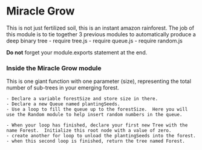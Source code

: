 # Miracle Grow
This is not just fertilized soil, this is an instant amazon rainforest.  The job of this module is to tie together 3 previous modules to automatically produce a deep binary tree
    - require tree.js
    - require queue.js
    - require random.js

**Do not** forget your module.exports statement at the end.

### Inside the Miracle Grow module
This is one giant function with one parameter (size), representing the total number of sub-trees in your emerging forest.

    - Declare a variable forestSize and store size in there.
    - Declare a new Queue named plantingSeeds.
    - Use a loop to fill the queue up to the forestSize.  Here you will use the Random module to help insert random numbers in the queue.

    - When your loop has finished, declare your first new Tree with the name Forest.  Initialize this root node with a value of zero.
    - create another for loop to unload the plantingSeeds into the forest.
    - when this second loop is finished, return the tree named Forest.
